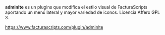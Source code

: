 __adminlte__ es un plugins que modifica el estilo visual de FacturaScripts aportando un menú lateral y mayor variedad de iconos.
Licencia Affero GPL 3.

https://www.facturascripts.com/plugin/adminlte